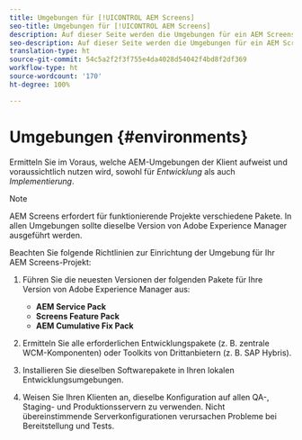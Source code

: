 ```yaml
---
title: Umgebungen für [!UICONTROL AEM Screens]
seo-title: Umgebungen für [!UICONTROL AEM Screens]
description: Auf dieser Seite werden die Umgebungen für ein AEM Screens-Projekt beschrieben.
seo-description: Auf dieser Seite werden die Umgebungen für ein AEM Screens-Projekt erläutert.
translation-type: ht
source-git-commit: 54c5a2f2f3f755e4da4028d54042f4bd8f2df369
workflow-type: ht
source-wordcount: '170'
ht-degree: 100%

---
```



# Umgebungen {#environments}

Ermitteln Sie im Voraus, welche AEM-Umgebungen der Klient aufweist und voraussichtlich nutzen wird, sowohl für *Entwicklung* als auch *Implementierung*.

>[!NOTE]
>
>AEM Screens erfordert für funktionierende Projekte verschiedene Pakete. In allen Umgebungen sollte dieselbe Version von Adobe Experience Manager ausgeführt werden.

Beachten Sie folgende Richtlinien zur Einrichtung der Umgebung für Ihr AEM Screens-Projekt:

1. Führen Sie die neuesten Versionen der folgenden Pakete für Ihre Version von Adobe Experience Manager aus:

   * **AEM Service Pack**
   * **Screens Feature Pack**
   * **AEM Cumulative Fix Pack**

1. Ermitteln Sie alle erforderlichen Entwicklungspakete (z. B. zentrale WCM-Komponenten) oder Toolkits von Drittanbietern (z. B. SAP Hybris).

1. Installieren Sie dieselben Softwarepakete in Ihren lokalen Entwicklungsumgebungen.

1. Weisen Sie Ihren Klienten an, dieselbe Konfiguration auf allen QA-, Staging- und Produktionsservern zu verwenden. Nicht übereinstimmende Serverkonfigurationen verursachen Probleme bei Bereitstellung und Tests.
